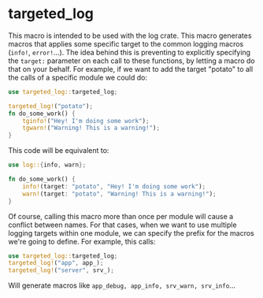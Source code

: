 # targeted_log

This macro is intended to be used with the log crate. This macro
generates macros that applies some specific target to the common
logging macros (`info!`, `error!`...). The idea behind this
is preventing to explicitly specifying the `target:` parameter on each
call to these functions, by letting a macro do that on your
behalf. For example, if we want to add the target "potato" to all the
calls of a specific module we could do:

```rust
use targeted_log::targeted_log;

targeted_log!("potato");
fn do_some_work() {
    tginfo!("Hey! I'm doing some work");
    tgwarn!("Warning! This is a warning!");
}
```

This code will be equivalent to:

```rust
use log::{info, warn};

fn do_some_work() {
    info!(target: "potato", "Hey! I'm doing some work");
    warn!(target: "potato", "Warning! This is a warning!");
}
```

Of course, calling this macro more than once per module will cause
a conflict between names.  For that cases, when we want to use
multiple logging targets within one module, we can specify the
prefix for the macros we're going to define. For example, this
calls:

```rust
use targeted_log::targeted_log;
targeted_log!("app", app_);
targeted_log!("server", srv_);
```

Will generate macros like `app_debug, app_info, srv_warn, srv_info`...
